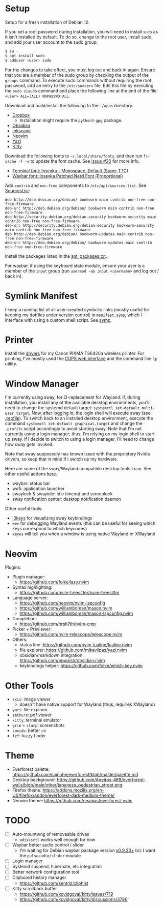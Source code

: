 # Setup

Setup for a fresh installation of Debian 12.

If you set a root password during installation, you will need to install `sudo` as it isn't installed by default. To do so, change to the root user, install sudo, and add your user account to the sudo group.

```sh
$ su -
$ apt install sudo
$ adduser <user> sudo
```

For the changes to take effect, you must log out and back in again. Ensure that you are a member of the sudo group by checking the output of the `groups` command. To execute sudo commands without requiring the root password, add an entry to the `/etc/sudoers` file. Edit this file by executing the `sudo visudo` command and place the following line at the end of the file: `<user> ALL=(ALL) NOPASSWD:ALL`.

Download and build/install the following to the `~/apps` directory:
- [Dropbox](https://linux.dropboxstatic.com/packages/debian/)
    - Installation might require the `python3-gpg` package.
- [Obsidian](https://obsidian.md/download)
- [Inkscape](https://inkscape.org/release)
- [Neovim](https://github.com/neovim/neovim/releases)
- [Yazi](https://github.com/sxyazi/yazi/releases)
- [Kitty](https://github.com/kovidgoyal/kitty/releases)

Download the following fonts to `~/.local/share/fonts`, and then run `fc-cache -f -v` to update the font cache. See [issue #20](https://github.com/ceeewatt/.dotfiles/issues/20) for more info.
- [Terminal font: Iosevka - Monospace, Default (Super TTC)](https://github.com/be5invis/Iosevka/releases)
- [Waybar font: Iosevka Patched Nerd Font (Proportional)](https://github.com/ryanoasis/nerd-fonts/releases)

Add `contrib` and `non-free` components to `/etc/apt/sources.list`. See [SourcesList](https://wiki.debian.org/SourcesList#Example_sources.list):

```
deb http://deb.debian.org/debian/ bookworm main contrib non-free non-free-firmware
deb-src http://deb.debian.org/debian/ bookworm main contrib non-free non-free-firmware
deb http://security.debian.org/debian-security bookworm-security main contrib non-free non-free-firmware
deb-src http://security.debian.org/debian-security bookworm-security main contrib non-free non-free-firmware
deb http://deb.debian.org/debian/ bookworm-updates main contrib non-free non-free-firmware
deb-src http://deb.debian.org/debian/ bookworm-updates main contrib non-free non-free-firmware
```

Install the packages listed in the [apt_packages.txt](apt_packages.txt).

For waybar, if using the keyboard state module, ensure your user is a member of the `input` group (run `usermod -aG input <username>` and log out / back in).

# Symlink Manifest

I keep a running list of all user-created symbolic links (mostly useful for keeping my dotfiles under version control) in `manifest.symp`, which I interface with using a custom shell script. See [symp](scripts/symp/symp.md).

# Printer

Install the [drivers](https://www.usa.canon.com/support/p/pixma-ts6420a) for my Canon PIXMA TS6420a wireless printer. For printing, I've mostly used the [CUPS web interface](http://localhost:631/) and the command line `lp` utility.

# Window Manager

I'm currently using sway, for i3-replacement for Wayland. If, during installation, you install any of the available desktop environments, you'll need to change the systemd default target: `systemctl set-default multi-user.target`. Now, after logging in, the login shell will execute sway (see [.profile](system/.profile)). To switch back to an installed desktop environment, execute the command `systemctl set-default graphical.target` and change the `.profile` script accordingly to avoid starting sway. Note that I'm not currently using a login manager; thus, I'm relying on my login shell to start up sway. If I decide to switch to using a login manager, I'll need to change how sway gets invoked.

Note that sway supposedly has known issue with the proprietary Nvidia drivers, so keep that in mind if I switch up my hardware.

Here are some of the sway/Wayland compatible desktop tools I use. See other useful addons [here](https://github.com/swaywm/sway/wiki/Useful-add-ons-for-sway).
- waybar: status bar
- wofi: application launcher
- swaylock & swayidle: idle timeout and screenlock
- sway notification center: desktop notification daemon

Other useful tools:
- [i3keys](https://github.com/RasmusLindroth/i3keys) for visualizing sway keybindings
- `wev` for debugging Wayland events (this can be useful for seeing which keys correspond to which keycodes)
- `xeyes` will tell you when a window is using native Wayland or XWayland

# Neovim

Plugins:
- Plugin manager:
    - https://github.com/folke/lazy.nvim
- Syntax highlighting:
    - https://github.com/nvim-treesitter/nvim-treesitter
- Language server:
    - https://github.com/neovim/nvim-lspconfig
    - https://github.com/williamboman/mason.nvim
    - https://github.com/williamboman/mason-lspconfig.nvim
- Completion:
    - https://github.com/hrsh7th/nvim-cmp
- Picker + Previewer:
    - https://github.com/nvim-telescope/telescope.nvim
- Others:
    - status line: https://github.com/nvim-lualine/lualine.nvim
    - file explorer: https://github.com/mikavilpas/yazi.nvim
    - obsidian/markdown integration: https://github.com/epwalsh/obsidian.nvim
    - keybindings helper: https://github.com/folke/which-key.nvim

# Other Tools

- `sxiv`: image viewer
    - doesn't have native support for Wayland (thus, requires XWayland)
- `yazi`: file explorer
- `zathura`: pdf viewer
- `kitty`: terminal emulator
- `grim` + `slurp`: screenshots
- `zoxide`: better `cd`
- `fzf`: fuzzy finder

# Theme

- Everforest palette: https://github.com/sainnhe/everforest/blob/master/palette.md
- Desktop background: https://github.com/Apeiros-46B/everforest-walls/blob/main/other/japanese_pedestrian_street.png
- Firefox theme: https://addons.mozilla.org/en-US/firefox/addon/everforest-dark-medium-theme/
- Neovim theme: https://github.com/neanias/everforest-nvim

# TODO

- [ ] Auto-mountwng of removeable drives
    - `udisksctl` works well enough for now
- [ ] Waybar better audio control / slider
    - I'm waiting for Debian waybar package version [v0.9.23+](https://github.com/Alexays/Waybar/releases/tag/0.9.23) b/c I want the `pulseaudio/slider` module
- [ ] Login manager
- [ ] Systemd suspend, hibernate, etc integration
- [ ] Better network configuration tool
- [ ] Clipboard history manager
    - https://github.com/sentriz/cliphist
- [ ] Kitty scrollback buffer
    - https://github.com/kovidgoyal/kitty/issues/719
    - https://github.com/kovidgoyal/kitty/discussions/3786
